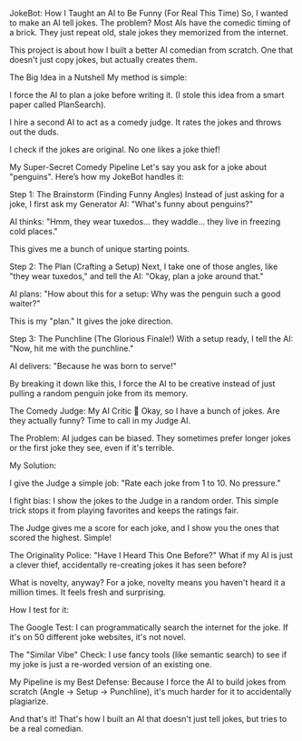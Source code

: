 JokeBot: How I Taught an AI to Be Funny (For Real This Time)
So, I wanted to make an AI tell jokes. The problem? Most AIs have the comedic timing of a brick. They just repeat old, stale jokes they memorized from the internet.

This project is about how I built a better AI comedian from scratch. One that doesn't just copy jokes, but actually creates them.

The Big Idea in a Nutshell
My method is simple:

I force the AI to plan a joke before writing it. (I stole this idea from a smart paper called PlanSearch).

I hire a second AI to act as a comedy judge. It rates the jokes and throws out the duds.

I check if the jokes are original. No one likes a joke thief!

My Super-Secret Comedy Pipeline
Let's say you ask for a joke about "penguins". Here’s how my JokeBot handles it:

Step 1: The Brainstorm (Finding Funny Angles)
Instead of just asking for a joke, I first ask my Generator AI: "What's funny about penguins?"

AI thinks: "Hmm, they wear tuxedos... they waddle... they live in freezing cold places."

This gives me a bunch of unique starting points.

Step 2: The Plan (Crafting a Setup)
Next, I take one of those angles, like "they wear tuxedos," and tell the AI: "Okay, plan a joke around that."

AI plans: "How about this for a setup: Why was the penguin such a good waiter?"

This is my "plan." It gives the joke direction.

Step 3: The Punchline (The Glorious Finale!)
With a setup ready, I tell the AI: "Now, hit me with the punchline."

AI delivers: "Because he was born to serve!"

By breaking it down like this, I force the AI to be creative instead of just pulling a random penguin joke from its memory.

The Comedy Judge: My AI Critic 🤖
Okay, so I have a bunch of jokes. Are they actually funny? Time to call in my Judge AI.

The Problem: AI judges can be biased. They sometimes prefer longer jokes or the first joke they see, even if it's terrible.

My Solution:

I give the Judge a simple job: "Rate each joke from 1 to 10. No pressure."

I fight bias: I show the jokes to the Judge in a random order. This simple trick stops it from playing favorites and keeps the ratings fair.

The Judge gives me a score for each joke, and I show you the ones that scored the highest. Simple!

The Originality Police: "Have I Heard This One Before?"
What if my AI is just a clever thief, accidentally re-creating jokes it has seen before?

What is novelty, anyway?
For a joke, novelty means you haven't heard it a million times. It feels fresh and surprising.

How I test for it:

The Google Test: I can programmatically search the internet for the joke. If it's on 50 different joke websites, it's not novel.

The "Similar Vibe" Check: I use fancy tools (like semantic search) to see if my joke is just a re-worded version of an existing one.

My Pipeline is my Best Defense: Because I force the AI to build jokes from scratch (Angle -> Setup -> Punchline), it's much harder for it to accidentally plagiarize.

And that's it! That's how I built an AI that doesn't just tell jokes, but tries to be a real comedian.